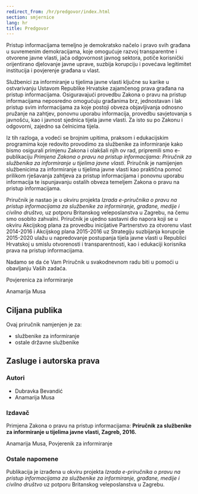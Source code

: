```yaml
---
redirect_from: /hr/predgovor/index.html
section: smjernice
lang: hr
title: Predgovor
---
```


Pristup informacijama temeljno je demokratsko načelo i pravo svih građana u suvremenim demokracijama, koje omogućuje razvoj transparentne i otvorene javne vlasti, jača odgovornost javnog sektora, potiče korisnički orijentirano djelovanje javne uprave, suzbija korupciju i povećava legitimitet institucija i povjerenje građana u vlast.

Službenici za informiranje u tijelima javne vlasti ključne su karike u ostvarivanju Ustavom Republike Hrvatske zajamčenog prava građana na pristup informacijama. Osiguravajući provedbu Zakona o pravu na pristup informacijama neposredno omogućuju građanima brz, jednostavan i lak pristup svim informacijama za koje postoji obveza objavljivanja odnosno pružanje na zahtjev, ponovnu uporabu informacija, provedbu savjetovanja s javnošću, kao i javnost sjednica tijela javne vlasti. Za isto su po Zakonu i odgovorni, zajedno sa čelnicima tijela.

Iz tih razloga, a vodeći se brojnim upitima, praksom i edukacijskim programima koje redovito provodimo za službenike za informiranje kako bismo osigurali primjenu Zakona i olakšali njih ov rad, pripremili smo e-publikaciju *Primjena Zakona o pravu na pristup informacijama: Priručnik za službenika za informiranje u tijelima javne vlasti.* Priručnik je namijenjen službenicima za informiranje u tijelima javne vlasti kao praktična pomoć prilikom rješavanja zahtjeva za pristup informacijama i ponovnu uporabu informacija te ispunjavanju ostalih obveza temeljem Zakona o pravu na pristup informacijama.

Priručnik je nastao je u okviru projekta *Izrada e-priručnika o pravu na pristup informacijama za službenike za informiranje, građane, medije i civilno društvo,* uz potporu Britanskog veleposlanstva u Zagrebu, na čemu smo osobito zahvalni. Priručnik je ujedno sastavni dio napora koji se u okviru Akcijskog plana za provedbu inicijative Partnerstvo za otvorenu vlast 2014-2016 i Akcijskog plana 2015-2016 uz Strategiju suzbijanja korupcije 2015-2020 ulažu u napredovanje postupanja tijela javne vlasti u Republici Hrvatskoj u smislu otvorenosti i transparentnosti, kao i edukaciji korisnika prava na pristup informacijama.

Nadamo se da će Vam Priručnik u svakodnevnom radu biti u pomoći u obavljanju Vaših zadaća.

Povjerenica za informiranje

Anamarija Musa

## Ciljana publika

Ovaj priručnik namjenjen je za:

-   službenike za informiranje
-   ostale državne službenike

## Zasluge i autorska prava

### Autori

-   Dubravka Bevandić
-   Anamarija Musa

### Izdavač

Primjena Zakona o pravu na pristup informacijama: **Priručnik za službenike za informiranje u tijelima javne vlasti, Zagreb, 2016.**

Anamarija Musa, Povjerenik za informiranje

### Ostale napomene

Publikacija je izrađena u okviru projekta *Izrada e-priručnika o pravu na pristup informacijama za službenike za informiranje, građane, medije i civilno društvo* uz potporu Britanskog veleposlanstva u Zagrebu.